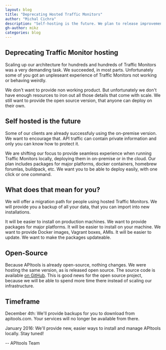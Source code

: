 ```yaml
---
layout: blog
title: "Deprecating Hosted Traffic Monitors"
author: "Michal Cichra"
description: "Self-hosting is the future. We plan to release improvements to self hosted solution."
gh-author: mikz
categories: blog
---
```


## Deprecating Traffic Monitor hosting

Scaling up our architecture for hundreds and hundreds of Traffic Monitors was a very demanding task.
We succeeded, in most parts. Unfortunately some of you got an unpleseant experience of Traffic Monitors not working or behaving weirdly.

We don't want to provide non working product. But unfortunately we don't have enough resources to iron out all those details that come with scale. We still want to provide the open source version, that anyone can deploy on their own.

## Self hosted is the future

Some of our clients are already successfuly using the on-premise version. We want to encourage that.
API traffic can contain private information and only you can know how to protect it.

We are shifting our focus to provide seamless experience when running Traffic Monitors locally, deploying them in on-premise or in the cloud. Our plan includes packages for major platforms, docker containers, homebrew forumlas, buildpack, etc. We want you to be able to deploy easily, with one click or one command.

## What does that mean for you?

We will offer a migration path for people using hosted Traffic Monitors. We will provide you a backup of all your data, that you can import into new installations.

It will be easier to install on production machines. We want to provide packages for major platforms.
It will be easier to install on your machine. We want to provide Docker images, Vagrant boxes, AMIs. 
It will be easier to update. We want to make the packages updateable.

## Open-Source

Because APItools is already open-source, nothing changes. We were hosting the same version, as is released open source. The source code is available [on GitHub](https://github.com/apitools/monitor). This is good news for the open source project, because we will be able to spend more time there instead of scaling our infrastructure.


## Timeframe

December 4th: We'll provide backups for you to download from apitools.com. Your services will no longer be available from there.

January 2016: We'll provide new, easier ways to install and manage APItools locally. Stay tuned!

-- APItools Team
